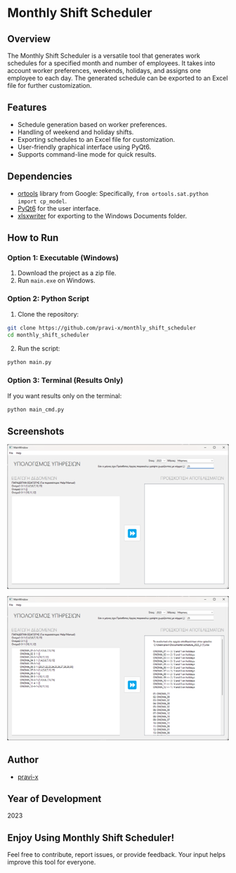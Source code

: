 # Monthly Shift Scheduler

## Overview

The Monthly Shift Scheduler is a versatile tool that generates work schedules for a specified month and number of employees. It takes into account worker preferences, weekends, holidays, and assigns one employee to each day. The generated schedule can be exported to an Excel file for further customization.

## Features

- Schedule generation based on worker preferences.
- Handling of weekend and holiday shifts.
- Exporting schedules to an Excel file for customization.
- User-friendly graphical interface using PyQt6.
- Supports command-line mode for quick results.

## Dependencies

- [ortools](https://developers.google.com/optimization) library from Google: Specifically, `from ortools.sat.python import cp_model`.
- [PyQt6](https://riverbankcomputing.com/software/pyqt/intro) for the user interface.
- [xlsxwriter](https://xlsxwriter.readthedocs.io/) for exporting to the Windows Documents folder.

## How to Run

### Option 1: Executable (Windows)

1. Download the project as a zip file.
2. Run `main.exe` on Windows.

### Option 2: Python Script

1. Clone the repository:

```bash
git clone https://github.com/pravi-x/monthly_shift_scheduler
cd monthly_shift_scheduler
```

2. Run the script:

```bash
python main.py
```

### Option 3: Terminal (Results Only)

If you want results only on the terminal:

```bash
python main_cmd.py
```

## Screenshots

![Alt text](image.png)

![Alt text](image-1.png)

## Author

- [pravi-x](https://github.com/pravi-x)

## Year of Development

2023

## Enjoy Using Monthly Shift Scheduler!

Feel free to contribute, report issues, or provide feedback. Your input helps improve this tool for everyone.
